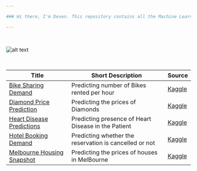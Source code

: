 ```yaml
---

### Hi there, I'm Deven. This repository contains all the Machine Learning Case Studies I have solved. 

---
```


<br/>


![alt text](https://expertsystem.com/wp-content/uploads/2017/03/machine-learning-definition.jpeg)

<br/>


| Title  | Short Description | Source |
| --------  | ------------------- | --------------------- |
| [Bike Sharing Demand](https://github.com/deven740/machine_learning_projects/tree/master/Bike%20Sharing%20Demand) | Predicting number of Bikes rented per hour | [Kaggle](https://www.kaggle.com/c/bike-sharing-demand) | 
| [Diamond Price Prediction](https://github.com/deven740/machine_learning_projects/tree/master/Diamond%20Price%20Prediction) | Predicting the prices of Diamonds | [Kaggle](https://www.kaggle.com/shivam2503/diamonds) | 
| [Heart Disease Predictions](https://github.com/deven740/machine_learning_projects/tree/master/Heart%20Disease%20Predictions) | Predicting presence of Heart Disease in the Patient | [Kaggle](https://www.kaggle.com/ronitf/heart-disease-uci) |
| [Hotel Booking Demand](https://github.com/deven740/machine_learning_projects/tree/master/Hotel%20Booking%20Demand) | Predicting whether the reservation is cancelled or not | [Kaggle](https://www.kaggle.com/jessemostipak/hotel-booking-demand) |
| [Melbourne Housing Snapshot](https://github.com/deven740/machine_learning_projects/tree/master/Melbourne%20Housing%20Snapshot) | Predicting the prices of houses in MelBourne | [Kaggle](https://www.kaggle.com/dansbecker/melbourne-housing-snapshot) |



